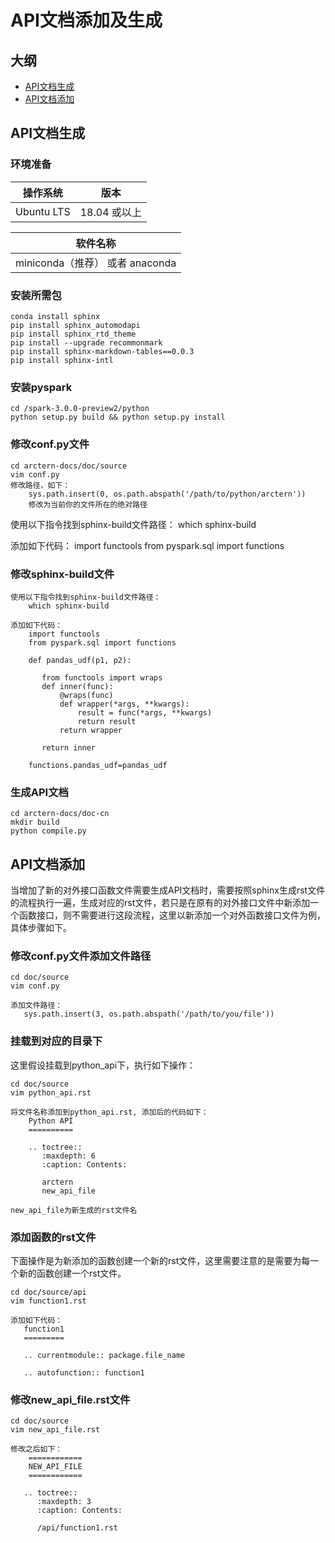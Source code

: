 # API文档添加及生成

## 大纲
* [API文档生成](#create)
* [API文档添加](#add)

## <span id = "create">API文档生成</span>

### 环境准备

操作系统  | 版本
:-----------:|:----------:
Ubuntu LTS  | 18.04 或以上

|软件名称  |
|:-----------:|
|miniconda（推荐） 或者 anaconda  |

### 安装所需包

```
conda install sphinx
pip install sphinx_automodapi
pip install sphinx_rtd_theme
pip install --upgrade recommonmark
pip install sphinx-markdown-tables==0.0.3
pip install sphinx-intl
```

### 安装pyspark

```
cd /spark-3.0.0-preview2/python
python setup.py build && python setup.py install
```

### 修改conf.py文件

```
cd arctern-docs/doc/source
vim conf.py
修改路径，如下：
    sys.path.insert(0, os.path.abspath('/path/to/python/arctern'))
	修改为当前你的文件所在的绝对路径
```
使用以下指令找到sphinx-build文件路径：
    which sphinx-build
	
添加如下代码：
    import functools
    from pyspark.sql import functions

### 修改sphinx-build文件

```
使用以下指令找到sphinx-build文件路径：
    which sphinx-build
	
添加如下代码：
    import functools
    from pyspark.sql import functions

    def pandas_udf(p1, p2):

       from functools import wraps
       def inner(func):
           @wraps(func)
           def wrapper(*args, **kwargs):
               result = func(*args, **kwargs)
               return result
           return wrapper

       return inner

    functions.pandas_udf=pandas_udf
```

### 生成API文档

```shell
cd arctern-docs/doc-cn
mkdir build
python compile.py
```

## <span id = "add">API文档添加</span>

当增加了新的对外接口函数文件需要生成API文档时，需要按照sphinx生成rst文件的流程执行一遍，生成对应的rst文件，若只是在原有的对外接口文件中新添加一个函数接口，则不需要进行这段流程，这里以新添加一个对外函数接口文件为例，具体步骤如下。

### 修改conf.py文件添加文件路径

```
cd doc/source
vim conf.py

添加文件路径：
   sys.path.insert(3, os.path.abspath('/path/to/you/file'))
```

### 挂载到对应的目录下

这里假设挂载到python_api下，执行如下操作：

```
cd doc/source
vim python_api.rst

将文件名称添加到python_api.rst, 添加后的代码如下：
    Python API
    ==========

    .. toctree::
       :maxdepth: 6
       :caption: Contents:

       arctern
       new_api_file

new_api_file为新生成的rst文件名
```

### 添加函数的rst文件

下面操作是为新添加的函数创建一个新的rst文件，这里需要注意的是需要为每一个新的函数创建一个rst文件。

```
cd doc/source/api
vim function1.rst

添加如下代码：
   function1
   =========

   .. currentmodule:: package.file_name

   .. autofunction:: function1
```

### 修改new_api_file.rst文件

```
cd doc/source
vim new_api_file.rst

修改之后如下：
    ============
    NEW_API_FILE
    ============

   .. toctree::
      :maxdepth: 3
      :caption: Contents:

      /api/function1.rst
```